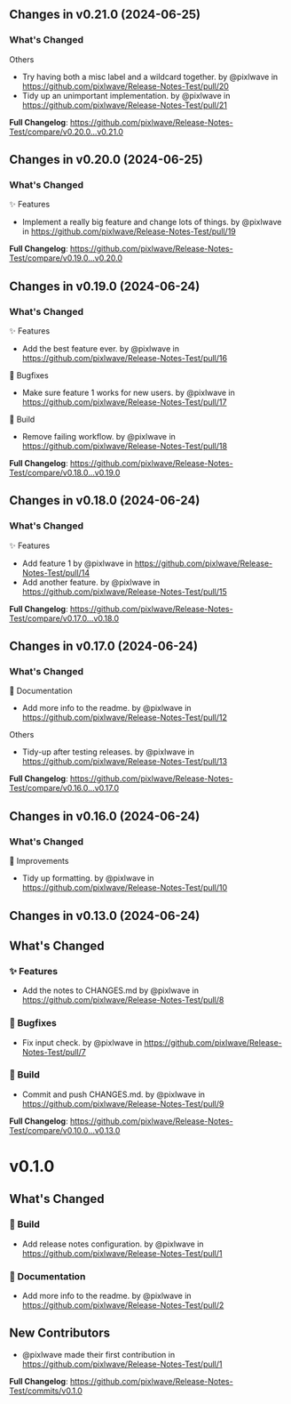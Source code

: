 ## Changes in v0.21.0 (2024-06-25)

### What's Changed

Others
* Try having both a misc label and a wildcard together. by @pixlwave in https://github.com/pixlwave/Release-Notes-Test/pull/20
* Tidy up an unimportant implementation. by @pixlwave in https://github.com/pixlwave/Release-Notes-Test/pull/21


**Full Changelog**: https://github.com/pixlwave/Release-Notes-Test/compare/v0.20.0...v0.21.0

## Changes in v0.20.0 (2024-06-25)

### What's Changed

✨ Features
* Implement a really big feature and change lots of things. by @pixlwave in https://github.com/pixlwave/Release-Notes-Test/pull/19


**Full Changelog**: https://github.com/pixlwave/Release-Notes-Test/compare/v0.19.0...v0.20.0

## Changes in v0.19.0 (2024-06-24)

### What's Changed

✨ Features
* Add the best feature ever. by @pixlwave in https://github.com/pixlwave/Release-Notes-Test/pull/16

🐛 Bugfixes
* Make sure feature 1 works for new users. by @pixlwave in https://github.com/pixlwave/Release-Notes-Test/pull/17

🧱 Build
* Remove failing workflow. by @pixlwave in https://github.com/pixlwave/Release-Notes-Test/pull/18


**Full Changelog**: https://github.com/pixlwave/Release-Notes-Test/compare/v0.18.0...v0.19.0

## Changes in v0.18.0 (2024-06-24)

### What's Changed

✨ Features
* Add feature 1 by @pixlwave in https://github.com/pixlwave/Release-Notes-Test/pull/14
* Add another feature. by @pixlwave in https://github.com/pixlwave/Release-Notes-Test/pull/15


**Full Changelog**: https://github.com/pixlwave/Release-Notes-Test/compare/v0.17.0...v0.18.0

## Changes in v0.17.0 (2024-06-24)

### What's Changed

📄 Documentation
* Add more info to the readme. by @pixlwave in https://github.com/pixlwave/Release-Notes-Test/pull/12

Others
* Tidy-up after testing releases. by @pixlwave in https://github.com/pixlwave/Release-Notes-Test/pull/13


**Full Changelog**: https://github.com/pixlwave/Release-Notes-Test/compare/v0.16.0...v0.17.0

## Changes in v0.16.0 (2024-06-24)

### What's Changed
🙌 Improvements
* Tidy up formatting. by @pixlwave in https://github.com/pixlwave/Release-Notes-Test/pull/10

## Changes in v0.13.0 (2024-06-24)

## What's Changed
### ✨ Features
* Add the notes to CHANGES.md by @pixlwave in https://github.com/pixlwave/Release-Notes-Test/pull/8
### 🐛 Bugfixes
* Fix input check. by @pixlwave in https://github.com/pixlwave/Release-Notes-Test/pull/7
### 🧱 Build
* Commit and push CHANGES.md. by @pixlwave in https://github.com/pixlwave/Release-Notes-Test/pull/9


**Full Changelog**: https://github.com/pixlwave/Release-Notes-Test/compare/v0.10.0...v0.13.0

# v0.1.0
## What's Changed
### 🧱 Build
* Add release notes configuration. by @pixlwave in https://github.com/pixlwave/Release-Notes-Test/pull/1
### 📄 Documentation
* Add more info to the readme. by @pixlwave in https://github.com/pixlwave/Release-Notes-Test/pull/2

## New Contributors
* @pixlwave made their first contribution in https://github.com/pixlwave/Release-Notes-Test/pull/1

**Full Changelog**: https://github.com/pixlwave/Release-Notes-Test/commits/v0.1.0
